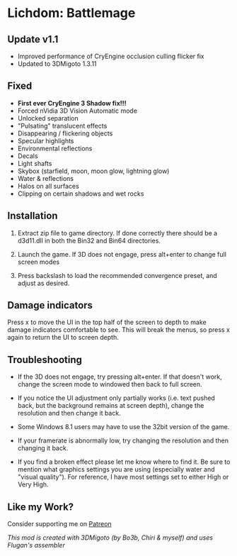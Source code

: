 Lichdom: Battlemage
===================

Update v1.1
-----------
- Improved performance of CryEngine occlusion culling flicker fix
- Updated to 3DMigoto 1.3.11

Fixed
-----
- **First ever CryEngine 3 Shadow fix!!!**
- Forced nVidia 3D Vision Automatic mode
- Unlocked separation
- "Pulsating" translucent effects
- Disappearing / flickering objects
- Specular highlights
- Environmental reflections
- Decals
- Light shafts
- Skybox (starfield, moon, moon glow, lightning glow)
- Water & reflections
- Halos on all surfaces
- Clipping on certain shadows and wet rocks

Installation
------------
1. Extract zip file to game directory. If done correctly there should be a
   d3d11.dll in both the Bin32 and Bin64 directories.

2. Launch the game. If 3D does not engage, press alt+enter to change full
   screen modes

3. Press backslash to load the recommended convergence preset, and adjust as
   desired.

Damage indicators
-----------------
Press x to move the UI in the top half of the screen to depth to make damage
indicators comfortable to see. This will break the menus, so press x again to
return the UI to screen depth.

Troubleshooting
---------------
- If the 3D does not engage, try pressing alt+enter. If that doesn't work,
  change the screen mode to windowed then back to full screen.

- If you notice the UI adjustment only partially works (i.e. text pushed back,
  but the background remains at screen depth), change the resolution and then
  change it back.

- Some Windows 8.1 users may have to use the 32bit version of the game.

- If your framerate is abnormally low, try changing the resolution and then
  changing it back.

- If you find a broken effect please let me know where to find it. Be sure to
  mention what graphics settings you are using (especially water and "visual
  quality"). For reference, I have most settings set to either High or Very
  High.

Like my Work?
-------------
Consider supporting me on [Patreon](https://www.patreon.com/DarkStarSword)

_This mod is created with 3DMigoto (by Bo3b, Chiri & myself) and uses Flugan's
assembler_
